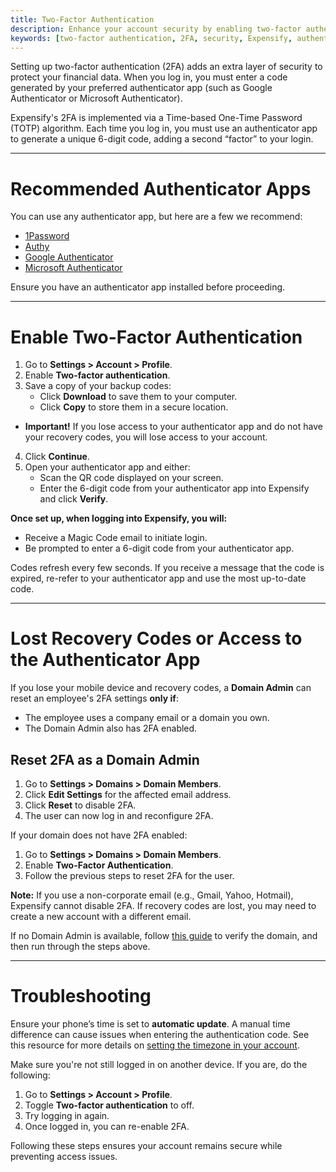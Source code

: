 ```yaml
---
title: Two-Factor Authentication
description: Enhance your account security by enabling two-factor authentication (2FA) in Expensify.
keywords: [two-factor authentication, 2FA, security, Expensify, authenticator app, backup codes]
---
```


Setting up two-factor authentication (2FA) adds an extra layer of security to protect your financial data. When you log in, you must enter a code generated by your preferred authenticator app (such as Google Authenticator or Microsoft Authenticator).

Expensify's 2FA is implemented via a Time-based One-Time Password (TOTP) algorithm. Each time you log in, you must use an authenticator app to generate a unique 6-digit code, adding a second “factor” to your login.

---

# Recommended Authenticator Apps

You can use any authenticator app, but here are a few we recommend:

- [1Password](https://support.1password.com/one-time-passwords/)
- [Authy](https://authy.com/)
- [Google Authenticator](https://support.google.com/accounts/answer/1066447)
- [Microsoft Authenticator](https://www.microsoft.com/en-us/security/mobile-authenticator-app)

Ensure you have an authenticator app installed before proceeding.

---

# Enable Two-Factor Authentication

1. Go to **Settings > Account > Profile**.
2. Enable **Two-factor authentication**.
3. Save a copy of your backup codes:
   - Click **Download** to save them to your computer.
   - Click **Copy** to store them in a secure location.
- **Important!** If you lose access to your authenticator app and do not have your recovery codes, you will lose access to your account.
4. Click **Continue**.
5. Open your authenticator app and either:
   - Scan the QR code displayed on your screen.
   - Enter the 6-digit code from your authenticator app into Expensify and click **Verify**.

**Once set up, when logging into Expensify, you will:**
- Receive a Magic Code email to initiate login.
- Be prompted to enter a 6-digit code from your authenticator app.

Codes refresh every few seconds. If you receive a message that the code is expired, re-refer to your authenticator app and use the most up-to-date code.

---

# Lost Recovery Codes or Access to the Authenticator App

If you lose your mobile device and recovery codes, a **Domain Admin** can reset an employee's 2FA settings **only if**:

- The employee uses a company email or a domain you own.
- The Domain Admin also has 2FA enabled.

## Reset 2FA as a Domain Admin

1. Go to **Settings > Domains > Domain Members**.
2. Click **Edit Settings** for the affected email address.
3. Click **Reset** to disable 2FA.
4. The user can now log in and reconfigure 2FA.

If your domain does not have 2FA enabled:
1. Go to **Settings > Domains > Domain Members**.
2. Enable **Two-Factor Authentication**.
3. Follow the previous steps to reset 2FA for the user.

**Note:** If you use a non-corporate email (e.g., Gmail, Yahoo, Hotmail), Expensify cannot disable 2FA. If recovery codes are lost, you may need to create a new account with a different email.

If no Domain Admin is available, follow [this guide](https://help.expensify.com/articles/expensify-classic/domains/Claim-And-Verify-A-Domain) to verify the domain, and then run through the steps above.

---

# Troubleshooting

Ensure your phone’s time is set to **automatic update**. A manual time difference can cause issues when entering the authentication code. See this resource for more details on [setting the timezone in your account](https://help.expensify.com/articles/expensify-classic/settings/Set-Time-Zone).

Make sure you're not still logged in on another device. If you are, do the following:
  1. Go to **Settings > Account > Profile**.
  2. Toggle **Two-factor authentication** to off.
  3. Try logging in again.
  4. Once logged in, you can re-enable 2FA.

Following these steps ensures your account remains secure while preventing access issues.
